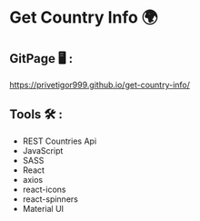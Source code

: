 # Get Country Info 🌍

## GitPage 🖥 :

https://privetigor999.github.io/get-country-info/

## Tools 🛠 :

- REST Countries Api
- JavaScript
- SASS
- React
- axios
- react-icons
- react-spinners
- Material UI

